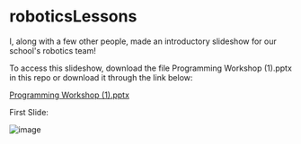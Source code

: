 # roboticsLessons

I, along with a few other people, made an introductory slideshow for our school's robotics team!

To access this slideshow, download the file Programming Workshop (1).pptx in this repo or download it through the link below:

[Programming Workshop (1).pptx](https://github.com/user-attachments/files/16905061/Programming.Workshop.1.pptx)

First Slide:

![image](https://github.com/user-attachments/assets/da2e48f4-2b56-4f13-8ffb-3437341a127f)

